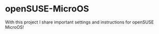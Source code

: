 # openSUSE-MicroOS
With this project I share important settings and instructions for openSUSE MicroOS!
